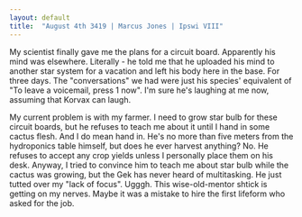 ```yaml
---
layout: default
title:  "August 4th 3419 | Marcus Jones | Ipswi VIII"
---
```


<p>My scientist finally gave me the plans for a circuit board. Apparently his mind was elsewhere. Literally - he told me that he uploaded his mind to another star system for a vacation and left his body here in the base. For three days. The "conversations" we had were just his species' equivalent of "To leave a voicemail, press 1 now". I'm sure he's laughing at me now, assuming that Korvax can laugh. </p>

<p>My current problem is with my farmer. I need to grow star bulb for these circuit boards, but he refuses to teach me about it until I hand in some cactus flesh. And I do mean hand in. He's no more than five meters from the hydroponics table himself, but does he ever harvest anything? No. He refuses to accept any crop yields unless I personally place them on his desk. Anyway, I tried to convince him to teach me about star bulb while the cactus was growing, but the Gek has never heard of multitasking. He just tutted over my "lack of focus". Ugggh. This wise-old-mentor shtick is getting on my nerves. Maybe it was a mistake to hire the first lifeform who asked for the job.</p>

<!--more-->



